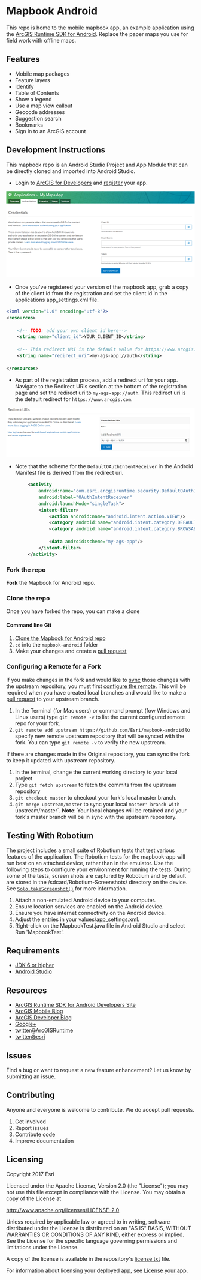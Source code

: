 # Mapbook Android
This repo is home to the mobile mapbook app, an example application using the [ArcGIS Runtime SDK for Android](https://developers.arcgis.com/android/). Replace the paper maps you use for field work with offline maps.

## Features
- Mobile map packages
- Feature layers
- Identify
- Table of Contents
- Show a legend
- Use a map view callout
- Geocode addresses
- Suggestion search
- Bookmarks
- Sign in to an ArcGIS account

## Development Instructions
This mapbook repo is an Android Studio Project and App Module that can be directly cloned and imported into Android Studio. 

* Login to [ArcGIS for Developers](https://developers.arcgis.com/) and [register](https://developers.arcgis.com/applications/#/) your app.  

![](Register1.png)

* Once you've registered your version of the mapbook app, grab a copy of the client id from the registration and set the client id in the applications app_settings.xml file.  

```xml
<?xml version="1.0" encoding="utf-8"?>
<resources>

    <!-- TODO: add your own client id here-->
    <string name="client_id">YOUR_CLIENT_ID</string>

    <!-- This redirect URI is the default value for https://www.arcgis.com -->
    <string name="redirect_uri">my-ags-app://auth</string>

</resources>
```
* As part of the registration process, add a redirect uri for your app.  Navigate to the Redirect URIs section at the bottom of the registration page and set the redirect uri to `my-ags-app://auth`.  This redirect uri is the default redirect for `https://www.arcgis.com`.

![](Register2.png)
* Note that the scheme for the `DefaultOAuthIntentReceiver` in the Android Manifest file is derived from the redirect uri.
```xml
        <activity
            android:name="com.esri.arcgisruntime.security.DefaultOAuthIntentReceiver"
            android:label="OAuthIntentReceiver"
            android:launchMode="singleTask">
            <intent-filter>
                <action android:name="android.intent.action.VIEW"/>
                <category android:name="android.intent.category.DEFAULT"/>
                <category android:name="android.intent.category.BROWSABLE"/>

                <data android:scheme="my-ags-app"/>
            </intent-filter>
        </activity>
 ```



### Fork the repo
**Fork** the Mapbook for Android repo.

### Clone the repo
Once you have forked the repo, you can make a clone

#### Command line Git
1. [Clone the  Mapbook for Android repo](https://help.github.com/articles/fork-a-repo#step-2-clone-your-fork)
2. ```cd``` into the ```mapbook-android``` folder
3. Make your changes and create a [pull request](https://help.github.com/articles/creating-a-pull-request)

### Configuring a Remote for a Fork
If you make changes in the fork and would like to [sync](https://help.github.com/articles/syncing-a-fork/) those changes with the upstream repository, you must first [configure the remote](https://help.github.com/articles/configuring-a-remote-for-a-fork/). This will be required when you have created local branches and would like to make a [pull request](https://help.github.com/articles/creating-a-pull-request) to your upstream branch.

1. In the Terminal (for Mac users) or command prompt (fow Windows and Linux users) type ```git remote -v``` to list the current configured remote repo for your fork.
2. ```git remote add upstream https://github.com/Esri/mapbook-android``` to specify new remote upstream repository that will be synced with the fork. You can type ```git remote -v``` to verify the new upstream.

If there are changes made in the Original repository, you can sync the fork to keep it updated with upstream repository.

1. In the terminal, change the current working directory to your local project
2. Type ```git fetch upstream``` to fetch the commits from the upstream repository
3. ```git checkout master``` to checkout your fork's local master branch.
4. ```git merge upstream/master``` to sync your local `master' branch with `upstream/master`. **Note**: Your local changes will be retained and your fork's master branch will be in sync with the upstream repository.


## Testing With Robotium
The project includes a small suite of Robotium tests that test various features of the application.  The Robotium tests for the mapbook-app will run best on an attached device, rather than in the emulator.  Use the following steps to configure your environment for running the tests.  During some of the tests, screen shots are captured by Robotium and by default are stored in the /sdcard/Robotium-Screenshots/ directory on the device.  See [```Solo.takeScreenshot()```](http://recorder.robotium.com/javadoc/com/robotium/solo/Solo.html#takeScreenshot()) for more information.

1.  Attach a non-emulated Android device to your computer.
2.  Ensure location services are enabled on the Android device.
3.  Ensure you have internet connectivity on the Android device.
4.  Adjust the entries in your values/app_settings.xml.
5.  Right-click on the MapbookTest.java file in Android Studio and select Run 'MapbookTest'.

## Requirements
* [JDK 6 or higher](http://www.oracle.com/technetwork/java/javase/downloads/index.html)
* [Android Studio](http://developer.android.com/sdk/index.html)

## Resources
* [ArcGIS Runtime SDK for Android Developers Site](https://developers.arcgis.com/android/)
* [ArcGIS Mobile Blog](http://blogs.esri.com/esri/arcgis/category/mobile/)
* [ArcGIS Developer Blog](http://blogs.esri.com/esri/arcgis/category/developer/)
* [Google+](https://plus.google.com/+esri/posts)
* [twitter@ArcGISRuntime](https://twitter.com/ArcGISRuntime)
* [twitter@esri](http://twitter.com/esri)
## Issues

Find a bug or want to request a new feature enhancement? Let us know by submitting an issue.

## Contributing
Anyone and everyone is welcome to contribute. We do accept pull requests.

1. Get involved
2. Report issues
3. Contribute code
4. Improve documentation
## Licensing
Copyright 2017 Esri

Licensed under the Apache License, Version 2.0 (the "License"); you may not use this file except in compliance with the License. You may obtain a copy of the License at

http://www.apache.org/licenses/LICENSE-2.0

Unless required by applicable law or agreed to in writing, software distributed under the License is distributed on an "AS IS" BASIS, WITHOUT WARRANTIES OR CONDITIONS OF ANY KIND, either express or implied. See the License for the specific language governing permissions and limitations under the License.

A copy of the license is available in the repository's [license.txt](https://github.com/Esri/maps-app-android/blob/master/license.txt) file.

For information about licensing your deployed app, see [License your app](https://developers.arcgis.com/android/guide/license-your-app.htm).
